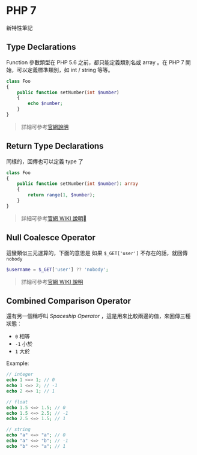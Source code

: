 # PHP 7

新特性筆記

## Type Declarations

Function 參數類型在 PHP 5.6 之前，都只能定義類別名或 array 。在 PHP 7 開始，可以定義標準類別，如 int / string 等等。

```php
class Foo
{
    public function setNumber(int $number)
    {
        echo $number;
    }
}
```

> 詳細可參考[官網說明](http://php.net/manual/en/functions.arguments.php#functions.arguments.type-declaration)

## Return Type Declarations

同樣的，回傳也可以定義 type 了

```php
class Foo
{
    public function setNumber(int $number): array
    {
        return range(1, $number);
    }
}
```

> 詳細可參考[官網 WIKI 說明](https://wiki.php.net/rfc/return_types)

## Null Coalesce Operator

這蠻類似三元運算的，下面的意思是 如果 `$_GET['user']` 不存在的話，就回傳 `nobody`

```php
$username = $_GET['user'] ?? 'nobody';
```

> 詳細可參考[官網 WIKI 說明](https://wiki.php.net/rfc/isset_ternary)

## Combined Comparison Operator

還有另一個稱呼叫 *Spaceship Operator* ，這是用來比較兩邊的值，來回傳三種狀態：

* `0` 相等
* `-1` 小於
* `1` 大於

Example:

```php
// integer
echo 1 <=> 1; // 0
echo 1 <=> 2; // -1
echo 2 <=> 1; // 1

// float
echo 1.5 <=> 1.5; // 0
echo 1.5 <=> 2.5; // -1
echo 2.5 <=> 1.5; // 1

// string
echo "a" <=> "a"; // 0
echo "a" <=> "b"; // -1
echo "b" <=> "a"; // 1
```
